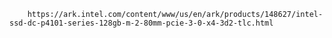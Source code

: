         https://ark.intel.com/content/www/us/en/ark/products/148627/intel-ssd-dc-p4101-series-128gb-m-2-80mm-pcie-3-0-x4-3d2-tlc.html
